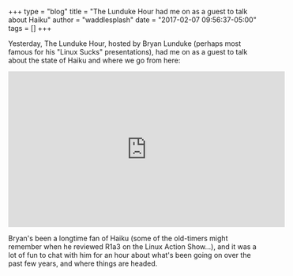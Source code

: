 +++
type = "blog"
title = "The Lunduke Hour had me on as a guest to talk about Haiku"
author = "waddlesplash"
date = "2017-02-07 09:56:37-05:00"
tags = []
+++

Yesterday, The Lunduke Hour, hosted by Bryan Lunduke (perhaps most famous for his "Linux Sucks" presentations), had me on as a guest to talk about the state of Haiku and where we go from here:

<iframe width="560" height="315" src="https://www.youtube.com/embed/r4sTwDpHVDY?rel=0" frameborder="0" allowfullscreen></iframe>

Bryan's been a longtime fan of Haiku (some of the old-timers might remember when he reviewed R1a3 on the Linux Action Show...), and it was a lot of fun to chat with him for an hour about what's been going on over the past few years, and where things are headed.
